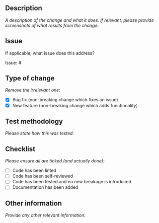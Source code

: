 ## Description

_A description of the change and what it does. If relevant, please provide screenshots of what results from the change:_

## Issue

If applicable, what issue does this address?

Issue: #

## Type of change

_Remove the irrelevant one:_

- [x] Bug fix (non-breaking change which fixes an issue)
- [x] New feature (non-breaking change which adds functionality)

## Test methodology

_Please state how this was tested:_

## Checklist

_Please ensure all are ticked (and actually done):_

- [ ] Code has been linted
- [ ] Code has been self-reviewed
- [ ] Code has been tested and no new breakage is introduced
- [ ] Documentation has been added

## Other information

_Provide any other relevant information:_
